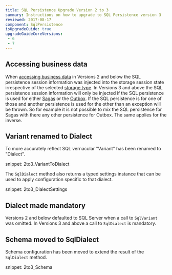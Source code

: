 ```yaml
---
title: SQL Persistence Upgrade Version 2 to 3
summary: Instructions on how to upgrade to SQL Persistence version 3
reviewed: 2017-08-17
component: SqlPersistence
isUpgradeGuide: true
upgradeGuideCoreVersions:
 - 6
 - 7
---
```



## Accessing business data

When [accessing business data](/persistence/sql/accessing-data.md) in Versions 2 and below the SQL persistence session information was injected into the storage session state irrespective of the selected [storage type](/persistence/#storage-types). In Versions 3 and above the SQL persistence session information will only be injected if the SQL persistence is used for either [Sagas](/nservicebus/sagas/) or the [Outbox](/nservicebus/outbox/). If the SQL persistence is for one of those and another persistence is used for the other than an exception will be thrown. So for example it is not possible to mix the SQL persistence for Sagas with there any other persistence for Outbox. The same applies for the inverse.


## Variant renamed to Dialect

To more accurately reflect SQL vernacular "Variant" has been renamed to "Dialect".

snippet: 2to3_VariantToDialect

The `SqlDialect` method also returns a typed settings instance that can be used to apply configuration specific to that dialect.

snippet: 2to3_DialectSettings


## Dialect made mandatory

Versions 2 and below defaulted to SQL Server when a call to `SqlVariant` was omitted. In Versions 3 and above a call to `SqlDialect` is mandatory.


## Schema moved to SqlDialect

Schema configuration has been moved to extend the result of the `SqlDialect` method.

snippet: 2to3_Schema
